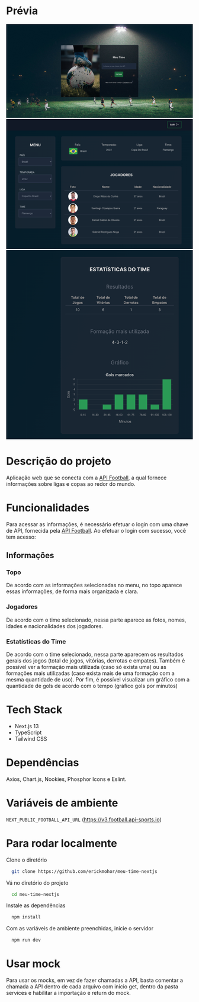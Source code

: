 # Prévia
![Tela de Login](image_preview/preview_login.png)
![Tela de Informações 1](image_preview/preview_information1.png)
![Tela de Informações 2](image_preview/preview_information2.png)


# Descrição do projeto
Aplicação web que se conecta com a [API Football](https://www.api-football.com), a qual fornece informações sobre ligas e copas ao redor do mundo.


# Funcionalidades
Para acessar as informações, é necessário efetuar o login com uma chave de API, fornecida pela [API Football](https://www.api-football.com). Ao efetuar o login com sucesso, você tem acesso:


## Informações

### Topo
De acordo com as informações selecionadas no menu, no topo aparece essas informações, de forma mais organizada e clara.

### Jogadores
De acordo com o time selecionado, nessa parte aparece as fotos, nomes, idades e nacionalidades dos jogadores.

### Estatísticas do Time
De acordo com o time selecionado, nessa parte aparecem os resultados gerais dos jogos (total de jogos, vitórias, derrotas e empates). Também é possível ver a formação mais utilizada (caso só exista uma) ou as formações mais utilizadas (caso exista mais de uma formação com a mesma quantidade de uso). Por fim, é possível visualizar um gráfico com a quantidade de gols de acordo com o tempo (gráfico gols por minutos)


# Tech Stack
- Next.js 13
- TypeScript
- Tailwind CSS


# Dependências
Axios, Chart.js, Nookies, Phosphor Icons e Eslint.


# Variáveis de ambiente
`NEXT_PUBLIC_FOOTBALL_API_URL` (https://v3.football.api-sports.io)


# Para rodar localmente
Clone o diretório
```bash
  git clone https://github.com/erickmohor/meu-time-nextjs
```

Vá no diretório do projeto
```bash
  cd meu-time-nextjs
```

Instale as dependências

```bash
  npm install
```

Com as variáveis de ambiente preenchidas, inicie o servidor

```bash
  npm run dev
```

# Usar mock
Para usar os mocks, em vez de fazer chamadas a API, basta comentar a chamada a API dentro de cada arquivo com inicio get, dentro da pasta services e habilitar a importação e return do mock.
